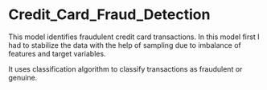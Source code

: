 # Credit_Card_Fraud_Detection

This model identifies fraudulent credit card transactions. In this model first I had to stabilize the data with the help of sampling due to imbalance of features 
and target variables.

It uses classification algorithm to classify transactions as fraudulent or genuine.
